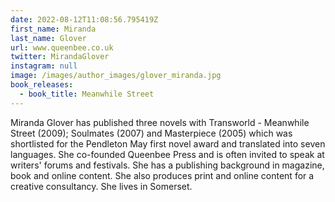 ```yaml
---
date: 2022-08-12T11:08:56.795419Z
first_name: Miranda
last_name: Glover
url: www.queenbee.co.uk
twitter: MirandaGlover
instagram: null
image: /images/author_images/glover_miranda.jpg
book_releases:
  - book_title: Meanwhile Street
---
```

Miranda Glover has published three novels with Transworld - Meanwhile Street (2009); Soulmates (2007) and Masterpiece (2005) which was shortlisted for the Pendleton May first novel award and translated into seven languages. She co-founded Queenbee Press and is often invited to speak at writers' forums and festivals. She has a publishing background in magazine, book and online content. She also produces print and online content for a creative consultancy. She lives in Somerset.